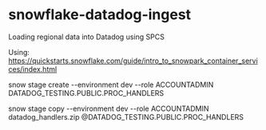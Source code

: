 # snowflake-datadog-ingest
Loading regional data into Datadog using SPCS

Using: https://quickstarts.snowflake.com/guide/intro_to_snowpark_container_services/index.html



snow stage create --environment dev --role ACCOUNTADMIN DATADOG_TESTING.PUBLIC.PROC_HANDLERS

snow stage copy --environment dev --role ACCOUNTADMIN datadog_handlers.zip @DATADOG_TESTING.PUBLIC.PROC_HANDLERS

